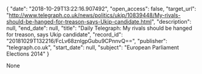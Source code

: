 {
  "date": "2018-10-29T13:22:16.907492", 
  "open_access": false, 
  "target_url": "http://www.telegraph.co.uk/news/politics/ukip/10839448/My-rivals-should-be-hanged-for-treason-says-Ukip-candidate.html", 
  "description": null, 
  "end_date": null, 
  "title": "Daily Telegraph: My rivals should be hanged for treason, says Ukip candidate", 
  "record_id": "20181029T132216/FcLv68znlgpGubu9CPnnvQ==", 
  "publisher": "telegraph.co.uk", 
  "start_date": null, 
  "subject": "European Parliament Elections 2014"
}

None